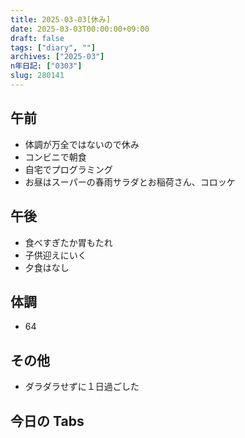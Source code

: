 ```yaml
---
title: 2025-03-03[休み]
date: 2025-03-03T00:00:00+09:00
draft: false
tags: ["diary", ""]
archives: ["2025-03"]
n年日記: ["0303"]
slug: 280141
---
```


## 午前

- 体調が万全ではないので休み
- コンビニで朝食
- 自宅でプログラミング
- お昼はスーパーの春雨サラダとお稲荷さん、コロッケ

## 午後

- 食べすぎたか胃もたれ
- 子供迎えにいく
- 夕食はなし

## 体調

- 64

## その他

- ダラダラせずに１日過ごした

## 今日の Tabs
